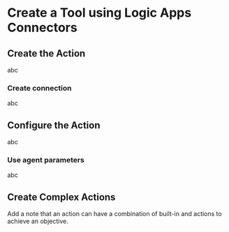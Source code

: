 # Create a Tool using Logic Apps Connectors

## Create the Action

abc

### Create connection

abc

## Configure the Action

abc

### Use agent parameters

abc

## Create Complex Actions

Add a note that an action can have a combination of built-in and actions to achieve an objective.